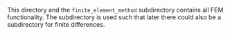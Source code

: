 This directory and the `finite_element_method` subdirectory contains all FEM functionality. The subdirectory is used such that later there could also be a subdirectory for finite differences.
